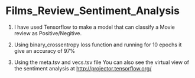 # Films_Review_Sentiment_Analysis


1) I have used Tensorflow to make a model that can classify a Movie review as Positive/Negitive.

2) Using binary_crossentropy loss function and running for 10 epochs it give an accuracy of 97%

3) Using the meta.tsv and vecs.tsv file You can also see the virtual view of the sentiment analysis at http://projector.tensorflow.org/

